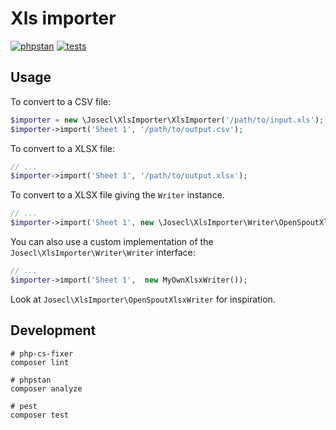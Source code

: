 # Xls importer

[![phpstan](https://github.com/josecl/xls-importer/actions/workflows/phpstan.yml/badge.svg)](https://github.com/josecl/xls-importer/actions/workflows/phpstan.yml)
[![tests](https://github.com/josecl/xls-importer/actions/workflows/tests.yml/badge.svg)](https://github.com/josecl/xls-importer/actions/workflows/tests.yml)



## Usage

To convert to a CSV file:

```php
$importer = new \Josecl\XlsImporter\XlsImporter('/path/to/input.xls');
$importer->import('Sheet 1', '/path/to/output.csv');
```

To convert to a XLSX file:

```php
// ...
$importer->import('Sheet 1', '/path/to/output.xlsx');
```

To convert to a XLSX file giving the `Writer` instance.

```php
// ...
$importer->import('Sheet 1', new \Josecl\XlsImporter\Writer\OpenSpoutXlsxWriter('output.xlsx', 'Sheet Name'));
```

You can also use a custom implementation of the `Josecl\XlsImporter\Writer\Writer` interface:

```php
// ...
$importer->import('Sheet 1',  new MyOwnXlsxWriter());
```
Look at `Josecl\XlsImporter\OpenSpoutXlsxWriter` for inspiration.



## Development

```shell 
# php-cs-fixer
composer lint
```

```shell 
# phpstan
composer analyze
```

```shell 
# pest
composer test
```
